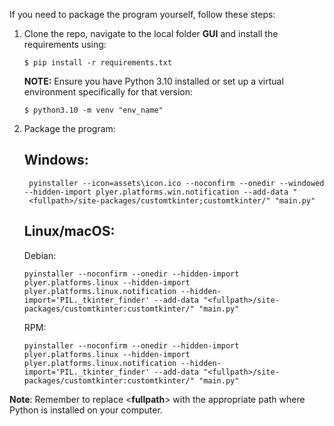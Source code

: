 If you need to package the program yourself, follow these steps:

1. Clone the repo, navigate to the local folder **GUI** and install the requirements using:

   `$ pip install -r requirements.txt`

   **NOTE:** Ensure you have Python 3.10 installed or set up a virtual environment specifically for that version:

   `$ python3.10 -m venv "env_name"`

3. Package the program:

   ## Windows:

   ```
    pyinstaller --icon=assets\icon.ico --noconfirm --onedir --windowed --hidden-import plyer.platforms.win.notification --add-data " 
    <fullpath>/site-packages/customtkinter;customtkinter/" "main.py"
    ```

   ## Linux/macOS:

   Debian: 

   ```
   pyinstaller --noconfirm --onedir --hidden-import plyer.platforms.linux --hidden-import plyer.platforms.linux.notification --hidden- 
   import='PIL._tkinter_finder' --add-data "<fullpath>/site-packages/customtkinter:customtkinter/" "main.py"
   ```

    RPM:

    ```
    pyinstaller --noconfirm --onedir --hidden-import plyer.platforms.linux --hidden-import plyer.platforms.linux.notification --hidden- 
    import='PIL._tkinter_finder' --add-data "<fullpath>/site-packages/customtkinter:customtkinter/" "main.py"
    ```

**Note**: Remember to replace <**fullpath**> with the appropriate path where Python is installed on your computer.
